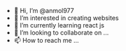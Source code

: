 - 👋 Hi, I’m @anmol977
- 👀 I’m interested in creating websites
- 🌱 I’m currently learning react js
- 💞️ I’m looking to collaborate on ...
- 📫 How to reach me ...

<!---
anmol977/anmol977 is a ✨ special ✨ repository because its `README.md` (this file) appears on your GitHub profile.
You can click the Preview link to take a look at your changes.
--->
